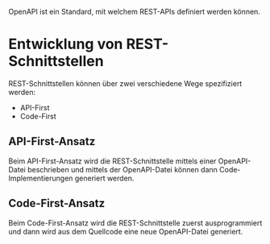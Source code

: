 OpenAPI ist ein Standard, mit welchem REST-APIs definiert werden können. 


# Entwicklung von REST-Schnittstellen
REST-Schnittstellen können über zwei verschiedene Wege spezifiziert werden:
- API-First
- Code-First

## API-First-Ansatz
Beim API-First-Ansatz wird die REST-Schnittstelle mittels einer OpenAPI-Datei beschrieben und mittels der OpenAPI-Datei können dann Code-Implementierungen generiert werden.

## Code-First-Ansatz
Beim Code-First-Ansatz wird die REST-Schnittstelle zuerst ausprogrammiert und dann wird aus dem Quellcode eine neue OpenAPI-Datei generiert.


